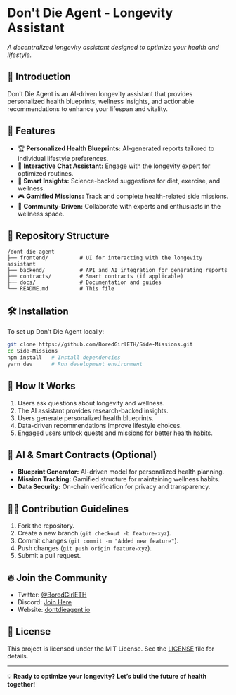 # Don't Die Agent - Longevity Assistant

*A decentralized longevity assistant designed to optimize your health and lifestyle.*

## 🚀 Introduction

Don't Die Agent is an AI-driven longevity assistant that provides personalized health blueprints, wellness insights, and actionable recommendations to enhance your lifespan and vitality.

## 🌟 Features

- 🏆 **Personalized Health Blueprints:** AI-generated reports tailored to individual lifestyle preferences.
- 📜 **Interactive Chat Assistant:** Engage with the longevity expert for optimized routines.
- 🔗 **Smart Insights:** Science-backed suggestions for diet, exercise, and wellness.
- 🎮 **Gamified Missions:** Track and complete health-related side missions.
- 🤝 **Community-Driven:** Collaborate with experts and enthusiasts in the wellness space.

## 📂 Repository Structure

```
/dont-die-agent
├── frontend/          # UI for interacting with the longevity assistant
├── backend/           # API and AI integration for generating reports
├── contracts/         # Smart contracts (if applicable)
├── docs/              # Documentation and guides
└── README.md          # This file
```

## 🛠️ Installation

To set up Don't Die Agent locally:

```bash
git clone https://github.com/BoredGirlETH/Side-Missions.git
cd Side-Missions
npm install   # Install dependencies
yarn dev      # Run development environment
```

## 🎯 How It Works

1. Users ask questions about longevity and wellness.
2. The AI assistant provides research-backed insights.
3. Users generate personalized health blueprints.
4. Data-driven recommendations improve lifestyle choices.
5. Engaged users unlock quests and missions for better health habits.

## 📜 AI & Smart Contracts (Optional)

- **Blueprint Generator:** AI-driven model for personalized health planning.
- **Mission Tracking:** Gamified structure for maintaining wellness habits.
- **Data Security:** On-chain verification for privacy and transparency.

## 👩‍💻 Contribution Guidelines

1. Fork the repository.
2. Create a new branch (`git checkout -b feature-xyz`).
3. Commit changes (`git commit -m "Added new feature"`).
4. Push changes (`git push origin feature-xyz`).
5. Submit a pull request.

## 🔥 Join the Community

- Twitter: [@BoredGirlETH](https://twitter.com/BoredGirlETH)
- Discord: [Join Here](https://discord.gg/your-link)
- Website: [dontdieagent.io](https://dontdieagent.io)

## 📜 License

This project is licensed under the MIT License. See the [LICENSE](LICENSE) file for details.

---

💡 **Ready to optimize your longevity? Let’s build the future of health together!**


